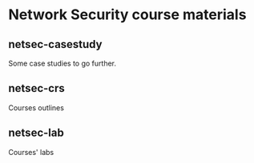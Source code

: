 # Network Security course materials

## netsec-casestudy
Some case studies to go further.

## netsec-crs
Courses outlines

## netsec-lab
Courses' labs

